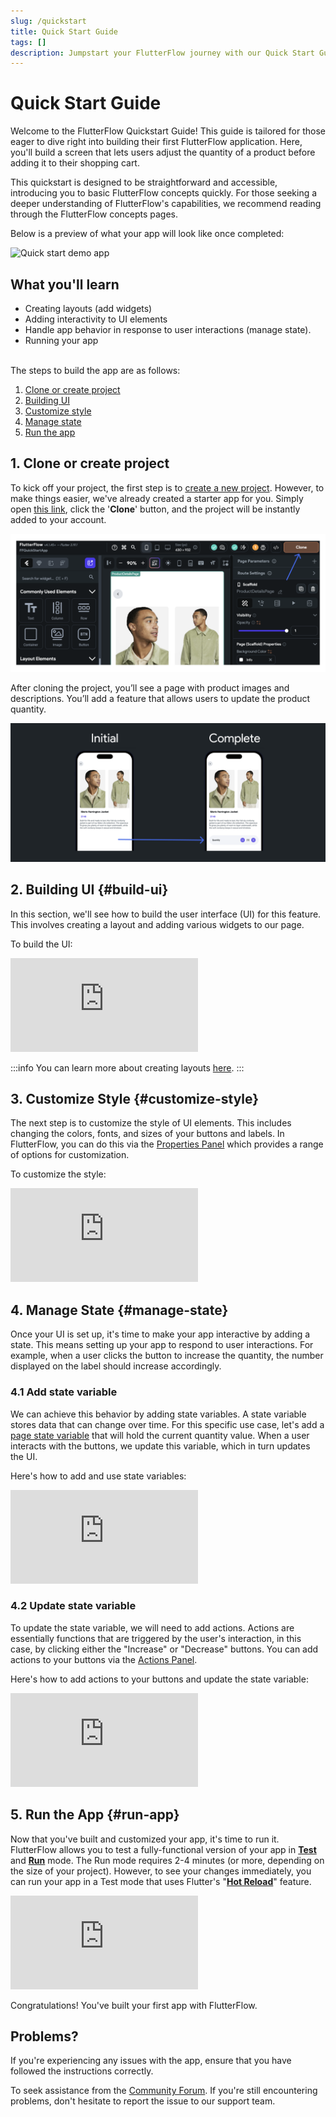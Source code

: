 ```yaml
---
slug: /quickstart
title: Quick Start Guide
tags: []
description: Jumpstart your FlutterFlow journey with our Quick Start Guide. Learn to build a dynamic app and explore essential FlutterFlow features like UI building, state management, and app execution.
---
```


# **Quick Start Guide**

Welcome to the FlutterFlow Quickstart Guide! This guide is tailored for those eager to dive right into building their first FlutterFlow application. Here, you'll build a screen that lets users adjust the quantity of a product before adding it to their shopping cart.

This quickstart is designed to be straightforward and accessible, introducing you to basic FlutterFlow concepts quickly. For those seeking a deeper understanding of FlutterFlow's capabilities, we recommend reading through the FlutterFlow concepts pages.
<!-- TO DO: add links to resource section later on -->

Below is a preview of what your app will look like once completed:

![Quick start demo app](../../static/img/flutterflow-quick-start-app-demo.avif)

## **What you'll learn**
- Creating layouts (add widgets)
- Adding interactivity to UI elements
- Handle app behavior in response to user interactions (manage state).
- Running your app

<br/>
The steps to build the app are as follows:

1. [Clone or create project](#1-clone-or-create-project)
2. [Building UI](#build-ui)
3. [Customize style](#customize-style)
4. [Manage state](#manage-state)
5. [Run the app](#run-app)

## 1. Clone or create project

To kick off your project, the first step is to [create a new project](../resources/projects/how-to-create-find-organize-projects.md#how-to-create-a-project). However, to make things easier, we've already created a starter app for you. Simply open [this link](https://app.flutterflow.io/project/f-f-quick-start-app-umu392), click the '**Clone**' button, and the project will be instantly added to your account. 

![clone-project.png](clone-project.png)

After cloning the project, you’ll see a page with product images and descriptions. You’ll add a feature that allows users to update the product quantity.

![zero-to-final.png](../../static/img/zero-to-final.png)

## 2. Building UI {#build-ui}

In this section, we'll see how to build the user interface (UI) for this feature. This involves creating a layout and adding various widgets to our page.

To build the UI:

<div style={{
    position: 'relative',
    paddingBottom: 'calc(56.67989417989418% + 41px)', // Keeps the aspect ratio and additional padding
    height: 0,
    width: '100%'
}}>
    <iframe 
        src="https://demo.arcade.software/5CNFKTzhvnHPrLyZNzgZ?embed&show_copy_link=true"
        title="Sharing a Project with a User"
        style={{
            position: 'absolute',
            top: 0,
            left: 0,
            width: '100%',
            height: '100%',
            colorScheme: 'light'
        }}
        frameborder="0"
        loading="lazy"
        webkitAllowFullScreen
        mozAllowFullScreen
        allowFullScreen
        allow="clipboard-write">
    </iframe>
</div>

:::info
You can learn more about creating layouts [here](../ff-concepts/layout/building-layout.md).
:::

## 3. Customize Style {#customize-style}

The next step is to customize the style of UI elements. This includes changing the colors, fonts, and sizes of your buttons and labels. In FlutterFlow, you can do this via the [Properties Panel](../intro/ff-ui/builder.md#properties-panel) which provides a range of options for customization.

To customize the style:

<div style={{
    position: 'relative',
    paddingBottom: 'calc(56.67989417989418% + 41px)', // Keeps the aspect ratio and additional padding
    height: 0,
    width: '100%'
}}>
    <iframe 
        src="https://demo.arcade.software/MGpg8TSzMGBusCGyOk89?embed&show_copy_link=true"
        title="Sharing a Project with a User"
        style={{
            position: 'absolute',
            top: 0,
            left: 0,
            width: '100%',
            height: '100%',
            colorScheme: 'light'
        }}
        frameborder="0"
        loading="lazy"
        webkitAllowFullScreen
        mozAllowFullScreen
        allowFullScreen
        allow="clipboard-write">
    </iframe>
</div>

## 4. Manage State {#manage-state}

Once your UI is set up, it's time to make your app interactive by adding a state. This means setting up your app to respond to user interactions. For example, when a user clicks the button to increase the quantity, the number displayed on the label should increase accordingly.

### 4.1 Add state variable

We can achieve this behavior by adding state variables. A state variable stores data that can change over time. For this specific use case, let's add a [page state variable](../resources/ui/pages/page-lifecycle.md) that will hold the current quantity value. When a user interacts with the buttons, we update this variable, which in turn updates the UI.

Here's how to add and use state variables:

<div style={{
    position: 'relative',
    paddingBottom: 'calc(56.67989417989418% + 41px)', // Keeps the aspect ratio and additional padding
    height: 0,
    width: '100%'
}}>
    <iframe 
        src="https://demo.arcade.software/UI92tJF6DX0lOVuidaSH?embed&show_copy_link=true"
        title="Sharing a Project with a User"
        style={{
            position: 'absolute',
            top: 0,
            left: 0,
            width: '100%',
            height: '100%',
            colorScheme: 'light'
        }}
        frameborder="0"
        loading="lazy"
        webkitAllowFullScreen
        mozAllowFullScreen
        allowFullScreen
        allow="clipboard-write">
    </iframe>
</div>

### 4.2 Update state variable

To update the state variable, we will need to add actions. Actions are essentially functions that are triggered by the user's interaction, in this case, by clicking either the "Increase" or "Decrease" buttons. You can add actions to your buttons via the [Actions Panel](../resources/control-flow/functions/action-flow-editor.md). 

Here's how to add actions to your buttons and update the state variable:

<div style={{
    position: 'relative',
    paddingBottom: 'calc(56.67989417989418% + 41px)', // Keeps the aspect ratio and additional padding
    height: 0,
    width: '100%'
}}>
    <iframe 
        src="https://demo.arcade.software/6UIpWtPzuhEmK3rdZ7QI?embed&show_copy_link=true"
        title="Sharing a Project with a User"
        style={{
            position: 'absolute',
            top: 0,
            left: 0,
            width: '100%',
            height: '100%',
            colorScheme: 'light'
        }}
        frameborder="0"
        loading="lazy"
        webkitAllowFullScreen
        mozAllowFullScreen
        allowFullScreen
        allow="clipboard-write">
    </iframe>
</div>

## 5. Run the App {#run-app}

Now that you've built and customized your app, it's time to run it. FlutterFlow allows you to test a fully-functional version of your app in [**Test**](../testing-deployment-publishing/running-your-app/run-your-app.md#test-mode) and [**Run**](../testing-deployment-publishing/running-your-app/run-your-app.md#run-mode) mode. The Run mode requires 2-4 minutes (or more, depending on the size of your project). However, to see your changes immediately, you can run your app in a Test mode that uses Flutter's "[**Hot Reload**](https://docs.flutter.dev/tools/hot-reload)" feature.

<div style={{
    position: 'relative',
    paddingBottom: 'calc(56.67989417989418% + 41px)', // Keeps the aspect ratio and additional padding
    height: 0,
    width: '100%'
}}>
    <iframe 
        src="https://demo.arcade.software/TxetiPgtHe50ZcLsHyFH?embed&show_copy_link=true"
        title="Sharing a Project with a User"
        style={{
            position: 'absolute',
            top: 0,
            left: 0,
            width: '100%',
            height: '100%',
            colorScheme: 'light'
        }}
        frameborder="0"
        loading="lazy"
        webkitAllowFullScreen
        mozAllowFullScreen
        allowFullScreen
        allow="clipboard-write">
    </iframe>
</div>

Congratulations! You've built your first app with FlutterFlow.

## **Problems?**

If you're experiencing any issues with the app, ensure that you have followed the instructions correctly. 
<!-- For troubleshooting, refer to our comprehensive guide or -->
To seek assistance from the [Community Forum](https://community.flutterflow.io/). If you're still encountering problems, don't hesitate to report the issue to our support team.